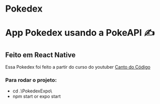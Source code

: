 # Pokedex

<h1>App Pokedex usando a PokeAPI ✍️</h1>

<h2>Feito em React Native</h2>

Essa Pokedex foi feito a partir do curso do youtuber [Canto do Código](https://www.youtube.com/playlist?list=PLubMkQeK3jbktqHAx2pqxM-HVA_0tt662)

<h3>Para rodar o projeto: </h3>

* cd .\PokedexExpo\
* npm start or expo start

